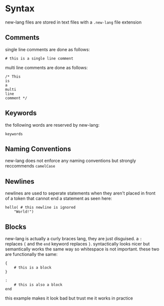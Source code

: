 # Syntax
new-lang files are stored in text files with a `.new-lang` file extension
## Comments
single line comments are done as follows:
```
# this is a single line comment
```
multi line comments are done as follows:
```
/* This
is
a
multi
line
comment */
```
## Keywords
the following words are reserved by new-lang:
```
keywords
```
## Naming Conventions
new-lang does not enforce any naming conventions but strongly reccommends `camelCase`
## Newlines
newlines are used to seperate statements when they aren't placed in front of a token that cannot end a statement as seen here:
```
hello( # this newline is ignored
    "World!")
```
## Blocks
new-lang is actually a curly braces lang, they are just disguised. a `:` replaces `{` and the `end` keyword replaces `}`. syntactically looks nicer but semantically works the same way so whitespace is not important. these two are functionally the same:
```
{
    # this is a block
}

:
    # this is also a block
end
```
this example makes it look bad but trust me it works in practice